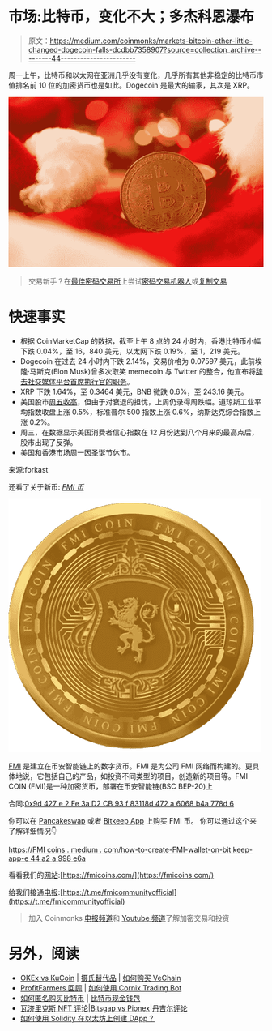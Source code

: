 # 市场:比特币，变化不大；多杰科恩瀑布

> 原文：<https://medium.com/coinmonks/markets-bitcoin-ether-little-changed-dogecoin-falls-dcdbb7358907?source=collection_archive---------44----------------------->

周一上午，比特币和以太网在亚洲几乎没有变化，几乎所有其他非稳定的比特币市值排名前 10 位的加密货币也是如此。Dogecoin 是最大的输家，其次是 XRP。

![](img/177785d82eb461a6e83660899ad8ec11.png)

> 交易新手？在[最佳密码交易所](/coinmonks/crypto-exchange-dd2f9d6f3769)上尝试[密码交易机器人](/coinmonks/crypto-trading-bot-c2ffce8acb2a)或[复制交易](/coinmonks/top-10-crypto-copy-trading-platforms-for-beginners-d0c37c7d698c)

# 快速事实

*   根据 CoinMarketCap 的数据，截至上午 8 点的 24 小时内，香港比特币小幅下跌 0.04%，至 16，840 美元，以太网下跌 0.19%，至 1，219 美元。
*   Dogecoin 在过去 24 小时内下跌 2.14%，交易价格为 0.07597 美元，此前埃隆·马斯克(Elon Musk)曾多次取笑 memecoin 与 Twitter 的整合，他宣布将[辞去社交媒体平台首席执行官的职务](https://forkast.news/headlines/bitcoin-ether-fall-dogecoin-musk-twitter/)。
*   XRP 下跌 1.64%，至 0.3464 美元，BNB 微跌 0.6%，至 243.16 美元。
*   美国股市[周五收高](https://www.cnbc.com/2022/12/22/stock-market-futures-open-to-close-news.html)，但由于对衰退的担忧，上周仍录得周跌幅。道琼斯工业平均指数收盘上涨 0.5%，标准普尔 500 指数上涨 0.6%，纳斯达克综合指数上涨 0.2%。
*   周三，在数据显示美国消费者信心指数在 12 月份达到八个月来的最高点后，股市出现了反弹。
*   美国和香港市场周一因圣诞节休市。

来源:forkast

还看了关于新币: [*FMI 币*](http://www.fmicoins.com/)

![](img/c38873c34bf75a5d54779c43dc45ea28.png)

[FMI](http://www.fmicoins.com/) 是建立在币安智能链上的数字货币。FMI 是为公司 FMI 网络而构建的。更具体地说，它包括自己的产品，如投资不同类型的项目，创造新的项目等。FMI COIN (FMI)是一种加密货币，部署在币安智能链(BSC BEP-20)上

合同:[0x9d 427 e 2 Fe 3a D2 CB 93 f 83118d 472 a 6068 b4a 778d 6](https://bscscan.com/token/0x9d427E2fe3ad2Cb93F83118d472A6068B4a778D6)

你可以在 [Pancakeswap](https://pancakeswap.finance/) 或者 [Bitkeep App](https://bitkeep.com/download) 上购买 FMI 币。
你可以通过这个来了解详细情况👇

[https://FMI coins . medium . com/how-to-create-FMI-wallet-on-bit keep-app-e 44 a2 a 998 e6a](https://fmicoins.medium.com/how-to-create-fmi-wallet-on-bitkeep-app-e44a2a998e6a)

看看我们的[网站](http://www.fmicoins.com/):[https://fmicoins.com/](https://fmicoins.com/)

给我们接通[电报](https://t.me/fmicommunityofficial):[https://t.me/fmicommunityofficial](https://t.me/fmicommunityofficial)

> 加入 Coinmonks [电报频道](https://t.me/coincodecap)和 [Youtube 频道](https://www.youtube.com/c/coinmonks/videos)了解加密交易和投资

# 另外，阅读

*   [OKEx vs KuCoin](https://coincodecap.com/okex-kucoin) | [摄氏替代品](https://coincodecap.com/celsius-alternatives) | [如何购买 VeChain](https://coincodecap.com/buy-vechain)
*   [ProfitFarmers 回顾](https://coincodecap.com/profitfarmers-review) | [如何使用 Cornix Trading Bot](https://coincodecap.com/cornix-trading-bot)
*   [如何匿名购买比特币](https://coincodecap.com/buy-bitcoin-anonymously) | [比特币现金钱包](https://coincodecap.com/bitcoin-cash-wallets)
*   [瓦济里克斯 NFT 评论](https://coincodecap.com/wazirx-nft-review)|[Bitsgap vs Pionex](https://coincodecap.com/bitsgap-vs-pionex)|[丹吉尔评论](https://coincodecap.com/tangem-wallet-review)
*   [如何使用 Solidity 在以太坊上创建 DApp？](https://coincodecap.com/create-a-dapp-on-ethereum-using-solidity)
